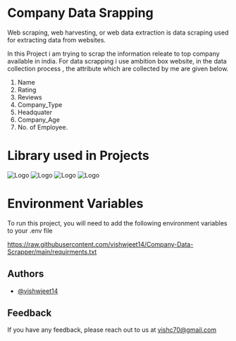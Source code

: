 
# **Company Data Srapping**

Web scraping, web harvesting, or web data extraction is data scraping used for extracting data from websites. 

In this Project i am trying to scrap the information releate to top company available in india. For data scrapping i use ambition box website, in the data collection process , the attribute which are collected by me are given below.

1. Name
2. Rating
3. Reviews
4. Company_Type
5. Headquater
6. Company_Age
7. No. of Employee.

# **Library used in Projects**


 
![Logo](https://i1.wp.com/www.datascienceexamples.com/wp-content/uploads/2019/10/python-and-pandas.jpg?fit=800%2C286&ssl=1)
![Logo](https://upload.wikimedia.org/wikipedia/commons/3/31/NumPy_logo_2020.svg)
![Logo](https://cdn.hackersandslackers.com/2020/11/beautifulsoup.jpg)
![Logo](https://raw.githubusercontent.com/psf/requests/master/ext/requests-logo.png)

# **Environment Variables**

To run this project, you will need to add the following environment variables to your .env file

https://raw.githubusercontent.com/vishwjeet14/Company-Data-Scrapper/main/requirments.txt

## Authors

- [@vishwjeet14](https://github.com/vishwjeet14)


## Feedback

If you have any feedback, please reach out to us at vishc70@gmail.com

